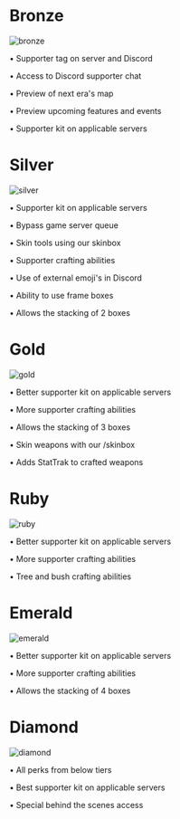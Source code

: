# Bronze
![bronze](/donation_packages/bronze.webp)

• Supporter tag on server and Discord

• Access to Discord supporter chat

   • Preview of next era's map

   • Preview upcoming features and events

• Supporter kit on applicable servers

# Silver
![silver](/donation_packages/silver.webp)

• Supporter kit on applicable servers

• Bypass game server queue

• Skin tools using our skinbox

• Supporter crafting abilities

• Use of external emoji's in Discord

• Ability to use frame boxes

• Allows the stacking of 2 boxes

# Gold
![gold](/donation_packages/gold.webp)

• Better supporter kit on applicable servers

• More supporter crafting abilities

• Allows the stacking of 3 boxes

• Skin weapons with our /skinbox

• Adds StatTrak to crafted weapons

# Ruby
![ruby](/donation_packages/ruby.webp)

• Better supporter kit on applicable servers

• More supporter crafting abilities

• Tree and bush crafting abilities

# Emerald
![emerald](/donation_packages/emerald.webp)

• Better supporter kit on applicable servers

• More supporter crafting abilities

• Allows the stacking of 4 boxes

# Diamond
![diamond](/donation_packages/diamond.webp)

• All perks from below tiers

• Best supporter kit on applicable servers

• Special behind the scenes access
